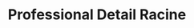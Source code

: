 ---
title: "Professional Detail Racine"
url: /racine/professional-detail-racine/
shop: Autowerkstatt
---